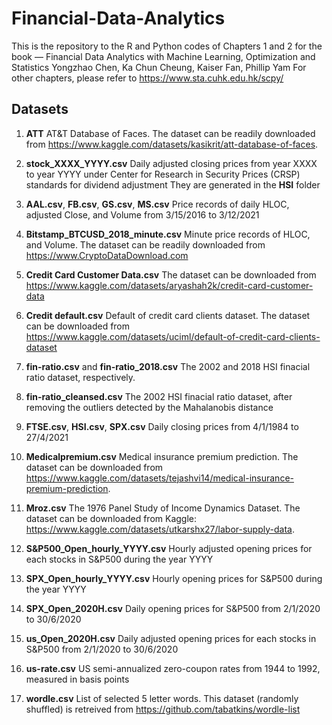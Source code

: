 # Financial-Data-Analytics
This is the repository to the R and Python codes of Chapters 1 and 2 for the book — 
Financial Data Analytics with Machine Learning, Optimization and Statistics
Yongzhao Chen, Ka Chun Cheung, Kaiser Fan, Phillip Yam
For other chapters, please refer to https://www.sta.cuhk.edu.hk/scpy/

## Datasets
1. **ATT**
AT&T Database of Faces. The dataset can be readily downloaded from https://www.kaggle.com/datasets/kasikrit/att-database-of-faces.

2. **stock_XXXX_YYYY.csv**
Daily adjusted closing prices from year XXXX to year YYYY under Center for Research in Security Prices (CRSP) standards for dividend adjustment
They are generated in the **HSI** folder

3. **AAL.csv**, **FB.csv**, **GS.csv**, **MS.csv**
Price records of daily HLOC, adjusted Close, and Volume from 3/15/2016 to 3/12/2021

4. **Bitstamp_BTCUSD_2018_minute.csv**
Minute price records of HLOC, and Volume. The dataset can be readily downloaded from https://www.CryptoDataDownload.com

5. **Credit Card Customer Data.csv**
The dataset can be downloaded from https://www.kaggle.com/datasets/aryashah2k/credit-card-customer-data

6. **Credit default.csv**
Default of credit card clients dataset. The dataset can be downloaded from https://www.kaggle.com/datasets/uciml/default-of-credit-card-clients-dataset

7. **fin-ratio.csv** and **fin-ratio_2018.csv**
The 2002 and 2018 HSI finacial ratio dataset, respectively.

8. **fin-ratio_cleansed.csv**
The 2002 HSI finacial ratio dataset, after removing the outliers detected by the Mahalanobis distance

9. **FTSE.csv**, **HSI.csv**, **SPX.csv**
Daily closing prices from 4/1/1984 to 27/4/2021

10. **Medicalpremium.csv**
Medical insurance premium prediction. The dataset can be downloaded from https://www.kaggle.com/datasets/tejashvi14/medical-insurance-premium-prediction.

11. **Mroz.csv**
The 1976 Panel Study of Income Dynamics Dataset. The dataset can be downloaded from Kaggle: https://www.kaggle.com/datasets/utkarshx27/labor-supply-data.

12. **S&P500_Open_hourly_YYYY.csv**
Hourly adjusted opening prices for each stocks in S&P500 during the year YYYY

13. **SPX_Open_hourly_YYYY.csv**
Hourly opening prices for S&P500 during the year YYYY

14. **SPX_Open_2020H.csv**
Daily opening prices for S&P500 from 2/1/2020 to 30/6/2020

15. **us_Open_2020H.csv**
Daily adjusted opening prices for each stocks in S&P500 from 2/1/2020 to 30/6/2020

16. **us-rate.csv**
US semi-annualized zero-coupon rates from 1944 to 1992, measured in basis points

17. **wordle.csv**
List of selected 5 letter words. This dataset (randomly shuffled) is retreived from https://github.com/tabatkins/wordle-list